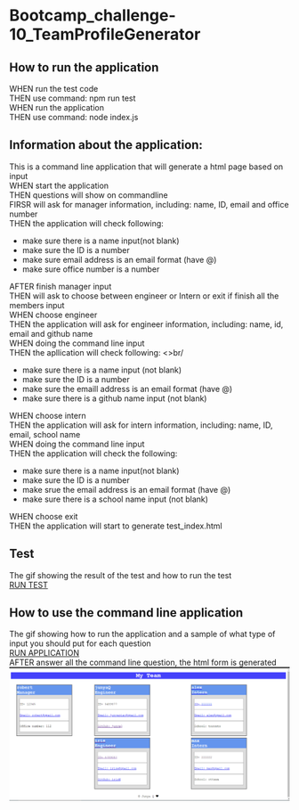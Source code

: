 # Bootcamp_challenge-10_TeamProfileGenerator

## How to run the application
WHEN run the test code<br/>
THEN use command: npm run test<br/>
WHEN run the application<br/>
THEN use command: node index.js<br/>

## Information about the application:
This is a command line application that will generate a html page based on input<br/>
WHEN start the application<br/>
THEN questions will show on commandline<br/>
FIRSR will ask for manager information, including: name, ID, email and office number<br/>
THEN the application will check following:  <br/>
- make sure there is a name input(not blank)
- make sure the ID is a number
- make sure email address is an email format (have @)
- make sure office number is a number

AFTER finish manager input<br/>
THEN will ask to choose between engineer or Intern or exit if finish all the members input<br/>
WHEN choose engineer<br/>
THEN the application will ask for engineer information, including: name, id, email and github name<br/>
WHEN doing the command line input<br/>
THEN the apllication will check following: <>br/
- make sure there is a name input (not blank)
- make sure the ID is a number
- make sure the emaill address is an email format (have @)
- make sure there is a github name input (not blank)

WHEN choose intern<br/>
THEN the application will ask for intern information, including: name, ID, email, school name<br/>
WHEN doing the command line input<br/>
THEN the application will check the following: <br/>
- make sure there is a name input(not blank)
- make sure the ID is a number
- make srue the email address is an email format (have @)
- make sure there is a school name input (not blank)

WHEN choose exit<br/>
THEN the application will start to generate test_index.html<br/>

## Test
The gif showing the result of the test and how to run the test<br/>
[RUN TEST](https://drive.google.com/file/d/11wVi8bPus1leRHWzsJrNuAq2arFmJ58A/view?usp=sharing)<br/>

## How to use the command line application 
The gif showing how to run the application and a sample of what type of input you should put for each question<br/>
[RUN APPLICATION](https://drive.google.com/file/d/1JkBsqG-QwPY8PKgzZq2x3Sg4FCOT0EXV/view?usp=sharing)<br/>
AFTER answer all the command line question, the html form is generated
![IMG OF HTML RESULT](img/webpage.png)<br/>
